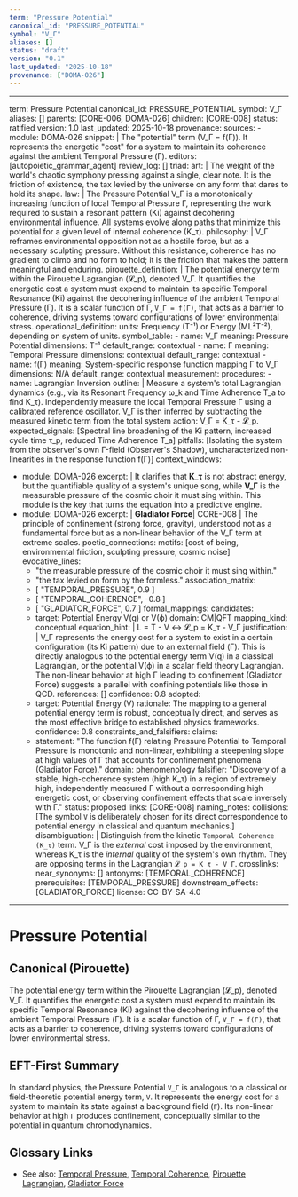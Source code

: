 ```yaml
---
term: "Pressure Potential"
canonical_id: "PRESSURE_POTENTIAL"
symbol: "V_Γ"
aliases: []
status: "draft"
version: "0.1"
last_updated: "2025-10-18"
provenance: ["DOMA-026"]
---
```


---
term: Pressure Potential
canonical_id: PRESSURE_POTENTIAL
symbol: V_Γ
aliases: []
parents: [CORE-006, DOMA-026]
children: [CORE-008]
status: ratified
version: 1.0
last_updated: 2025-10-18
provenance:
  sources:
    - module: DOMA-026
      snippet: |
        The "potential" term (V_Γ = f(Γ)). It represents the energetic "cost" for a system to maintain its coherence against the ambient Temporal Pressure (Γ).
  editors: [autopoietic_grammar_agent]
  review_log: []
triad:
  art: |
    The weight of the world's chaotic symphony pressing against a single, clear note. It is the friction of existence, the tax levied by the universe on any form that dares to hold its shape.
  law: |
    The Pressure Potential V_Γ is a monotonically increasing function of local Temporal Pressure Γ, representing the work required to sustain a resonant pattern (Ki) against decohering environmental influence. All systems evolve along paths that minimize this potential for a given level of internal coherence (K_τ).
  philosophy: |
    V_Γ reframes environmental opposition not as a hostile force, but as a necessary sculpting pressure. Without this resistance, coherence has no gradient to climb and no form to hold; it is the friction that makes the pattern meaningful and enduring.
pirouette_definition: |
  The potential energy term within the Pirouette Lagrangian (𝓛_p), denoted V_Γ. It quantifies the energetic cost a system must expend to maintain its specific Temporal Resonance (Ki) against the decohering influence of the ambient Temporal Pressure (Γ). It is a scalar function of Γ, `V_Γ = f(Γ)`, that acts as a barrier to coherence, driving systems toward configurations of lower environmental stress.
operational_definition:
  units: Frequency (T⁻¹) or Energy (ML²T⁻²), depending on system of units.
  symbol_table:
    - name: V_Γ
      meaning: Pressure Potential
      dimensions: T⁻¹
      default_range: contextual
    - name: Γ
      meaning: Temporal Pressure
      dimensions: contextual
      default_range: contextual
    - name: f(Γ)
      meaning: System-specific response function mapping Γ to V_Γ
      dimensions: N/A
      default_range: contextual
  measurement:
    procedures:
      - name: Lagrangian Inversion
        outline: |
          Measure a system's total Lagrangian dynamics (e.g., via its Resonant Frequency ω_k and Time Adherence T_a to find K_τ). Independently measure the local Temporal Pressure Γ using a calibrated reference oscillator. V_Γ is then inferred by subtracting the measured kinetic term from the total system action: V_Γ = K_τ - 𝓛_p.
        expected_signals: [Spectral line broadening of the Ki pattern, increased cycle time τ_p, reduced Time Adherence T_a]
        pitfalls: [Isolating the system from the observer's own Γ-field (Observer's Shadow), uncharacterized non-linearities in the response function f(Γ)]
context_windows:
  - module: DOMA-026
    excerpt: |
      It clarifies that **K_τ** is not abstract energy, but the quantifiable quality of a system's unique song, while **V_Γ** is the measurable pressure of the cosmic choir it must sing within. This module is the key that turns the equation into a predictive engine.
  - module: DOMA-026
    excerpt: |
      **Gladiator Force**| CORE-008 | The principle of confinement (strong force, gravity), understood not as a fundamental force but as a non-linear behavior of the V_Γ term at extreme scales.
poetic_connections:
  motifs: [cost of being, environmental friction, sculpting pressure, cosmic noise]
  evocative_lines:
    - "the measurable pressure of the cosmic choir it must sing within."
    - "the tax levied on form by the formless."
  association_matrix:
    - [ "TEMPORAL_PRESSURE", 0.9 ]
    - [ "TEMPORAL_COHERENCE", -0.8 ]
    - [ "GLADIATOR_FORCE", 0.7 ]
formal_mappings:
  candidates:
    - target: Potential Energy V(q) or V(ϕ)
      domain: CM|QFT
      mapping_kind: conceptual
      equation_hint: |
        L = T - V  ↔  𝓛_p = K_τ - V_Γ
      justification: |
        V_Γ represents the energy cost for a system to exist in a certain configuration (its Ki pattern) due to an external field (Γ). This is directly analogous to the potential energy term V(q) in a classical Lagrangian, or the potential V(ϕ) in a scalar field theory Lagrangian. The non-linear behavior at high Γ leading to confinement (Gladiator Force) suggests a parallel with confining potentials like those in QCD.
      references: []
      confidence: 0.8
  adopted:
    - target: Potential Energy (V)
      rationale: The mapping to a general potential energy term is robust, conceptually direct, and serves as the most effective bridge to established physics frameworks.
      confidence: 0.8
constraints_and_falsifiers:
  claims:
    - statement: "The function f(Γ) relating Pressure Potential to Temporal Pressure is monotonic and non-linear, exhibiting a steepening slope at high values of Γ that accounts for confinement phenomena (Gladiator Force)."
      domain: phenomenology
      falsifier: "Discovery of a stable, high-coherence system (high K_τ) in a region of extremely high, independently measured Γ without a corresponding high energetic cost, or observing confinement effects that scale inversely with Γ."
      status: proposed
      links: [CORE-008]
naming_notes:
  collisions: [The symbol `V` is deliberately chosen for its direct correspondence to potential energy in classical and quantum mechanics.]
  disambiguation: |
    Distinguish from the kinetic `Temporal Coherence (K_τ)` term. V_Γ is the *external* cost imposed by the environment, whereas K_τ is the *internal* quality of the system's own rhythm. They are opposing terms in the Lagrangian `𝓛_p = K_τ - V_Γ`.
crosslinks:
  near_synonyms: []
  antonyms: [TEMPORAL_COHERENCE]
  prerequisites: [TEMPORAL_PRESSURE]
  downstream_effects: [GLADIATOR_FORCE]
license: CC-BY-SA-4.0
---

# Pressure Potential

## Canonical (Pirouette)
The potential energy term within the Pirouette Lagrangian (𝓛_p), denoted V_Γ. It quantifies the energetic cost a system must expend to maintain its specific Temporal Resonance (Ki) against the decohering influence of the ambient Temporal Pressure (Γ). It is a scalar function of Γ, `V_Γ = f(Γ)`, that acts as a barrier to coherence, driving systems toward configurations of lower environmental stress.

## EFT-First Summary
In standard physics, the Pressure Potential `V_Γ` is analogous to a classical or field-theoretic potential energy term, `V`. It represents the energy cost for a system to maintain its state against a background field (`Γ`). Its non-linear behavior at high `Γ` produces confinement, conceptually similar to the potential in quantum chromodynamics.

## Glossary Links
- See also: [Temporal Pressure](<#>), [Temporal Coherence](<#>), [Pirouette Lagrangian](<#>), [Gladiator Force](<#>)